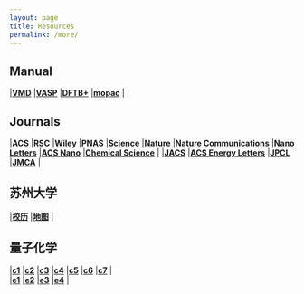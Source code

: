 ```yaml
---
layout: page
title: Resources
permalink: /more/
---
```


## **Manual**
|[**VMD**](http://www.ks.uiuc.edu/Research/vmd/current/ug/)
|[**VASP**](http://cms.mpi.univie.ac.at/vasp/vasp/vasp.html)
|[**DFTB+**](https://www.dftbplus.org/documentation/)
|[**mopac**](http://openmopac.net/manual/)
|  
## **Journals**
|[**ACS**](https://acs.manuscriptcentral.com/acs)
|[**RSC**](https://mc.manuscriptcentral.com/rsc)
|[**Wiley**](http://www.editorialmanager.com/anie/default.aspx)
|[**PNAS**](https://www.pnascentral.org/cgi-bin/main.plex)
|[**Science**](https://cts.sciencemag.org/scc/login.html;jsessionid=46E64D41CACA096CC503DD3274EE02DF)
|[**Nature**](http://mts-nature.nature.com/cgi-bin/main.plex)
|[**Nature Communications**](http://mts-ncomms.nature.com/cgi-bin/main.plex)
|[**Nano Letters**](https://pubs.acs.org/journal/nalefd)
|[**ACS Nano**](https://pubs.acs.org/toc/ancac3/0/0)
|[**Chemical Science**](http://www.rsc.org/journals-books-databases/about-journals/chemical-science/)
|
|[**JACS**](https://pubs.acs.org/journal/jacsat)
|[**ACS Energy Letters**](https://pubs.acs.org/journal/aelccp)
|[**JPCL**](https://pubs.acs.org/journal/jpclcd)
|[**JMCA**](http://www.rsc.org/journals-books-databases/about-journals/journal-of-materials-chemistry-a/)
|
## **苏州大学**
|[**校历**](http://www.suda.edu.cn/commonality_service/univ_calander.jsp)
|[**地图**](http://map.suda.edu.cn/Projects/SZDX/WebSite/Index.aspx)
|  

## **量子化学**
|[**c1**](https://tcheng-suda.github.io/downloads/chap0.pdf)
|[**c2**](https://tcheng-suda.github.io/downloads/chap1.pdf)
|[**c3**](https://tcheng-suda.github.io/downloads/chap2.pdf)
|[**c4**](https://tcheng-suda.github.io/downloads/chap3.pdf)
|[**c5**](https://tcheng-suda.github.io/downloads/chap5.pdf)
|[**c6**](https://tcheng-suda.github.io/downloads/chap8.pdf)
|[**c7**](https://tcheng-suda.github.io/downloads/c08.pdf)
|  
|[**e1**](https://tcheng-suda.github.io/downloads/e1.pptx)
|[**e2**](https://tcheng-suda.github.io/downloads/e2.pptx)
|[**e3**](https://tcheng-suda.github.io/downloads/e3.pptx)
|[**e4**](https://tcheng-suda.github.io/downloads/e4.pptx)
|  


